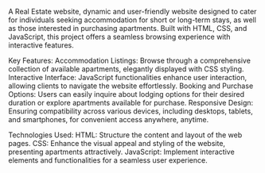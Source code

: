 A Real Estate website, dynamic and user-friendly website designed to cater for individuals seeking accommodation for short or long-term stays, as well as those interested in purchasing apartments. Built with HTML, CSS, and JavaScript, this project offers a seamless browsing experience with interactive features.

Key Features:
Accommodation Listings: Browse through a comprehensive collection of available apartments, elegantly displayed with CSS styling.
Interactive Interface: JavaScript functionalities enhance user interaction, allowing clients to navigate the website effortlessly.
Booking and Purchase Options: Users can easily inquire about lodging options for their desired duration or explore apartments available for purchase.
Responsive Design: Ensuring compatibility across various devices, including desktops, tablets, and smartphones, for convenient access anywhere, anytime.

Technologies Used:
HTML: Structure the content and layout of the web pages.
CSS: Enhance the visual appeal and styling of the website, presenting apartments attractively.
JavaScript: Implement interactive elements and functionalities for a seamless user experience.
